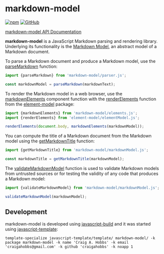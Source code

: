 # markdown-model

[![npm](https://img.shields.io/npm/v/markdown-model)](https://www.npmjs.com/package/markdown-model)
[![GitHub](https://img.shields.io/github/license/craigahobbs/markdown-model)](https://github.com/craigahobbs/markdown-model/blob/main/LICENSE)

[markdown-model API Documentation](https://craigahobbs.github.io/markdown-model/)

**markdown-model** is a JavaScript Markdown parsing and rendering library. Underlying its
functionality is the
[Markdown Model](https://craigahobbs.github.io/markdown-model/doc/#name=Markdown),
an abstract model of a Markdown document.

To parse a Markdown document and produce a Markdown model, use the
[parseMarkdown](https://craigahobbs.github.io/markdown-model/module-lib_parser.html#.parseMarkdown)
function:

``` javascript
import {parseMarkdown} from 'markdown-model/parser.js';

const markdownModel = parseMarkdown(markdownText);
```

To render the Markdown model in a web browser, use the
[markdownElements](https://craigahobbs.github.io/markdown-model/module-lib_elements.html#.markdownElements)
component function with the
[renderElements](https://craigahobbs.github.io/element-model/module-lib_elementModel.html#.renderElements)
function from the
[element-model](https://www.npmjs.com/package/element-model)
package:


``` javascript
import {markdownElements} from 'markdown-model/elements.js';
import {renderElements} from 'element-model/elementModel.js';

renderElements(document.body, markdownElements(markdownModel));
```

You can compute the title of a Markdown document from the Markdown model using the
[getMarkdownTitle](https://craigahobbs.github.io/markdown-model/module-lib_markdownModel.html#.getMarkdownTitle)
function:

``` javascript
import {getMarkdownTitle} from 'markdown-model/markdownModel.js';

const markdownTitle = getMarkdownTitle(markdownModel);
```

The
[validateMarkdownModel](https://craigahobbs.github.io/markdown-model/module-lib_markdownModel.html#.validateMarkdownModel)
function is used to validate Markdown models from untrusted sources or for testing the validity of any code that produces a Markdown model:

``` javascript
import {validateMarkdownModel} from 'markdown-model/markdownModel.js';

validateMarkdownModel(markdownModel);
```


## Development

markdown-model is developed using [javascript-build](https://github.com/craigahobbs/javascript-build#readme)
and it was started using [javascript-template](https://github.com/craigahobbs/javascript-template#readme):

```
template-specialize javascript-template/template/ markdown-model/ -k package markdown-model -k name 'Craig A. Hobbs' -k email 'craigahobbs@gmail.com' -k github 'craigahobbs' -k noapp 1
```
